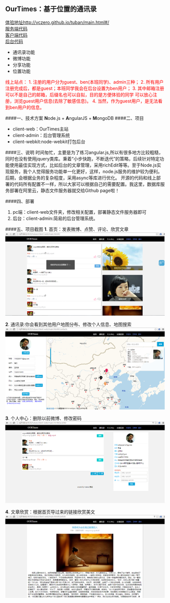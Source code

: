 OurTimes：基于位置的通讯录
---------------------------------------
[体验地址http://vczero.github.io/tuban/main.html#/](http://vczero.github.io/tuban/main.html#/)   
[服务端代码](https://github.com/vczero/OurTimes/tree/master/server)      
[客户端代码](https://github.com/vczero/OurTimes/tree/master/client-web)      
[后台代码](https://github.com/vczero/OurTimes/tree/master/client-admin)     

+ 通讯录功能
+ 微博功能    
+ 分享功能  
+ 位置功能       


<div style="color:red;">
线上站点：
1. 注册的用户分为guest、ben(本班同学)、admin三种；
2. 所有用户注册完成后，都是guest；本班同学我会在后台设置为ben用户；
3. 其中邮箱注册可以不是自己的邮箱，后缀名也可以自拟，目的是方便体验的同学
可以放心注册，浏览guest用户信息(去除了敏感信息)。
4. 当然，作为guest用户，是无法看到ben用户的信息。
</div>

####一、技术方案
**N**ode.js + **A**ngularJS + **M**ongoDB
####二、项目
+ client-web：OurTimes主站
+ client-admin：后台管理系统
+ client-webkit:node-webkit打包后台    
   
####三、说明
时间匆忙，主要是为了练习angular.js,所以有很多地方比较粗糙，同时也没有使用jquery类库。秉着“小步快跑，不断迭代”的策略，后续针对特定功能使用最佳实现方式，比如后台的文章管理，采用richEdit等等。至于Node.js实现服务，我个人觉得服务功能单一化更好，这样，node.js服务的维护较为便利。后期，会根据业务的复杂程度，采用async等库进行优化。 开源的代码和线上部署的代码所有配置不一样，所以大家可以根据自己的需要配置。我这里，数据库服务部署在阿里云，静态文件服务器就交给Github page啦！    
    
####四、部署
1. pc端：client-web文件夹，修改相关配置，部署静态文件服务器即可
2. 后台：client-admin:简易的后台管理系统。 
     
####五、项目截图
**1**. 首页：发表微博、点赞、评论、欣赏文章
![首页](pics/weibo.png)


**2**. 通讯录:你会看到其他用户地图分布、修改个人信息、地图搜索
![通讯录](pics/contacts.png)


**3**. 个人中心：删除以前微博、修改密码
![个人中心](pics/uc.png)


**4**. 文章欣赏：根据首页导过来的链接欣赏美文
![文章欣赏](pics/article.png)




